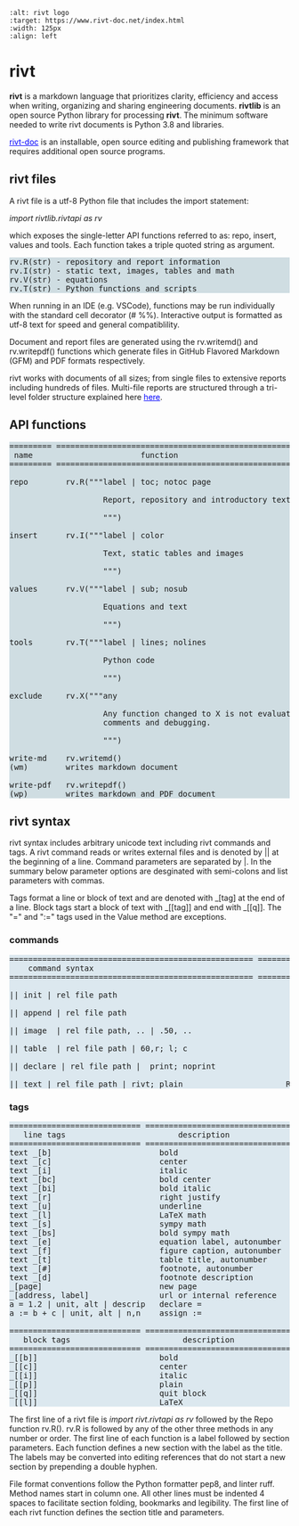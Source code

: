 
```{image} _static/img/riv02.png
:alt: rivt logo
:target: https://www.rivt-doc.net/index.html
:width: 125px
:align: left
```
<style>
a {
    color: blue;
    text-decoration: underline;
}

</style>

# **rivt**

**rivt** is a markdown language that prioritizes clarity, efficiency and access
when writing, organizing and sharing engineering documents. **rivtlib** is an
open source Python library for processing **rivt**. The minimum software needed
to write rivt documents is Python 3.8 and libraries.

<a href="rivt-doc.html">rivt-doc</a> is an installable, open source editing and
publishing framework that requires additional open source programs.

## rivt files

A rivt file is a utf-8 Python file that includes the import statement:

*import rivtlib.rivtapi as rv*
 
which exposes the single-letter API functions referred to as: repo, insert,
values and tools. Each function takes a triple quoted string as argument.

<pre style="background:  #cfdde2">
rv.R(str) - repository and report information 
rv.I(str) - static text, images, tables and math
rv.V(str) - equations
rv.T(str) - Python functions and scripts
</pre>

When running in an IDE (e.g. VSCode), functions may be run individually
with the standard cell decorator (# %%). Interactive output is formatted as
utf-8 text for speed and general compatiblility.

Document and report files are generated using the rv.writemd() and rv.writepdf()
functions which generate files in GitHub Flavored Markdown (GFM) and PDF
formats respectively.

rivt works with documents of all sizes; from single files to extensive reports
including hundreds of files. Multi-file reports are structured through a
tri-level folder structure explained here <a href="rivt-doc.html">here</a>.

## API functions

<pre style="background:  #cfdde2">
========= ========================================================
 name                       function
========= ========================================================

repo        rv.R("""label | toc; notoc page

                    Report, repository and introductory text

                    """)

insert      rv.I("""label | color  

                    Text, static tables and images

                    """)

values      rv.V("""label | sub; nosub 

                    Equations and text
                
                    """)

tools       rv.T("""label | lines; nolines

                    Python code

                    """)

exclude     rv.X("""any 

                    Any function changed to X is not evaluated and can be used for
                    comments and debugging.

                    """)

write-md    rv.writemd()
(wm)        writes markdown document

write-pdf   rv.writepdf()
(wp)        writes markdown and PDF document
</pre>

## rivt syntax

rivt syntax includes arbitrary unicode text including rivt commands and tags. A
rivt command reads or writes external files and is denoted by || at the
beginning of a line. Command parameters are separated by |. In the summary
below parameter options are desginated with semi-colons and list parameters
with commas.

Tags format a line or block of text and are denoted with _[tag] at the end of a
line. Block tags start a block of text with _[[tag]] and end with _[[q]]. The
"=" and ":=" tags used in the Value method are exceptions.

### commands
<pre style="background: #dce8ef">
==================================================== ==============
    command syntax                                          API 
==================================================== ==============

|| init | rel file path                                      R

|| append | rel file path                                    R

|| image  | rel file path, .. | .50, ..                      I

|| table  | rel file path | 60,r; l; c                       I

|| declare | rel file path |  print; noprint                 V

|| text | rel file path | rivt; plain                      R I V
</pre>

### tags

<pre style="background: #dce8ef">
============================ ================================= ==========
   line tags                        description                   API
============================ ================================ ===========
text _[b]                       bold                            R I V 
text _[c]                       center                          R I V  
text _[i]                       italic                          R I V  
text _[bc]                      bold center                     R I V  
text _[bi]                      bold italic                     R I V
text _[r]                       right justify                   R I V
text _[u]                       underline                       R I V   
text _[l]                       LaTeX math                        I V
text _[s]                       sympy math                        I V
text _[bs]                      bold sympy math                   I V
text _[e]                       equation label, autonumber        I V
text _[f]                       figure caption, autonumber        I V
text _[t]                       table title, autonumber           I V
text _[#]                       footnote, autonumber              I V
text _[d]                       footnote description              I V
_[page]                         new page                          I V
_[address, label]               url or internal reference         I V
a = 1.2 | unit, alt | descrip   declare =                           V
a := b + c | unit, alt | n,n    assign :=                           V

============================ ================================= ==========
   block tags                        description                   API
============================ ================================ ===========
_[[b]]                          bold                            R I V
_[[c]]                          center                          R I V
_[[i]]                          italic                          R I V
_[[p]]                          plain                           R I V
_[[q]]                          quit block                      R I V
_[[l]]                          LaTeX                             I V
</pre>


The first line of a rivt file is *import rivt.rivtapi as rv* followed by the
Repo function rv.R(). rv.R is followed by any of the other three methods in any
number or order. The first line of each function is a label followed by section
parameters. Each function defines a new section with the label as the title.
The labels may be converted into editing references that do not start a new
section by prepending a double hyphen.

File format conventions follow the Python formatter pep8, and linter ruff.
Method names start in column one. All other lines must be indented 4 spaces to
facilitate section folding, bookmarks and legibility. The first line of each
rivt function defines the section title and parameters.

